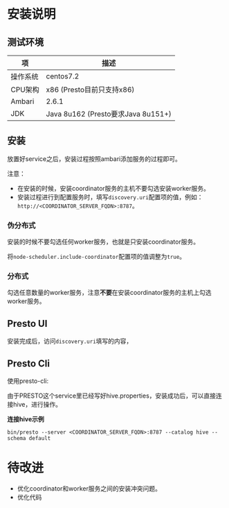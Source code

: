 # 安装说明

## 测试环境

| 项       | 描述                                 |
| -------- | ------------------------------------ |
| 操作系统 | centos7.2                            |
| CPU架构  | x86   (Presto目前只支持x86)          |
| Ambari   | 2.6.1                                |
| JDK      | Java 8u162   (Presto要求Java 8u151+) |

## 安装

放置好service之后，安装过程按照ambari添加服务的过程即可。

注意：

- 在安装的时候，安装coordinator服务的主机不要勾选安装worker服务。
- 安装过程进行到配置服务时，填写`discovery.uri`配置项的值，例如：`http://<COORDINATOR_SERVER_FQDN>:8787`。

### 伪分布式

安装的时候不要勾选任何worker服务，也就是只安装coordinator服务。

将`node-scheduler.include-coordinator`配置项的值调整为`true`。

### 分布式
勾选任意数量的worker服务，注意**不要**在安装coordinator服务的主机上勾选worker服务。


## Presto UI
安装完成后，访问`discovery.uri`填写的内容，

## Presto Cli
使用presto-cli:

由于PRESTO这个service里已经写好hive.properties，安装成功后，可以直接连接hive，进行操作。

**连接hive示例**

```
bin/presto --server <COORDINATOR_SERVER_FQDN>:8787 --catalog hive --schema default
```


# 待改进
- 优化coordinator和worker服务之间的安装冲突问题。
- 优化代码
